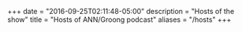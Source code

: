 +++
date = "2016-09-25T02:11:48-05:00"
description = "Hosts of the show"
title = "Hosts of ANN/Groong podcast"
aliases = "/hosts"
+++

